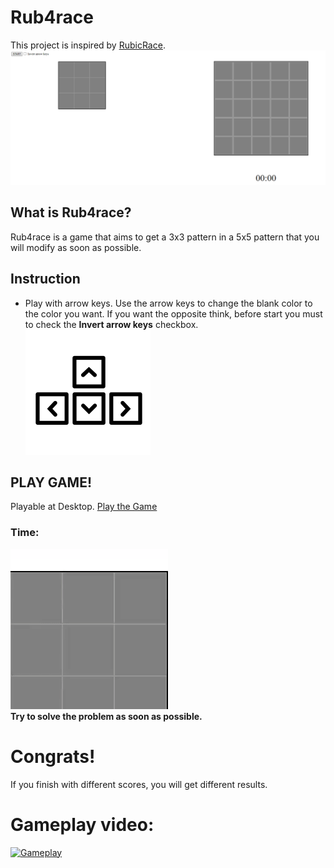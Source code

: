 # Rub4race
This project is inspired by [RubicRace](https://www.rubiks.com/en-us/rubik-s-race.html). 
![Game Layout](https://github.com/riatorz/rub4race/blob/master/images/view1.png)
## What is Rub4race?
Rub4race is a game that aims to get a 3x3 pattern in a 5x5 pattern that you will modify as soon as possible.
## Instruction
- Play with arrow keys. Use the arrow keys to change the blank color to the color you want. If you want the opposite think, before start you must to check the **Invert arrow keys** checkbox.  
![](https://github.com/riatorz/rub4race/blob/master/images/arrow.png)
## PLAY GAME!
Playable at Desktop. [Play the Game](https://riatorz.github.io/rub4race/)
### Time:
![](https://github.com/riatorz/rub4race/blob/master/images/start.gif)  
 **Try to solve the problem as soon as possible.**
# Congrats!
If you finish with different scores, you will get different results.
# Gameplay video:
[![Gameplay](https://img.youtube.com/vi/UWHl3cbBiLE/0.jpg)](https://www.youtube.com/watch?v=UWHl3cbBiLE)  
